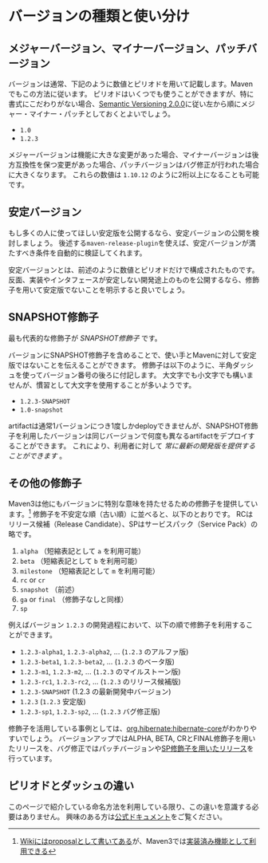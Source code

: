 # バージョンの種類と使い分け

## メジャーバージョン、マイナーバージョン、パッチバージョン

バージョンは通常、下記のように数値とピリオドを用いて記載します。Mavenでもこの方法に従います。
ピリオドはいくつでも使うことができますが、特に書式にこだわりがない場合、[Semantic Versioning 2.0.0](http://semver.org/)に従い左から順にメジャー・マイナー・パッチとしておくとよいでしょう。

* `1.0`
* `1.2.3`

メジャーバージョンは機能に大きな変更があった場合、マイナーバージョンは後方互換性を保つ変更があった場合、パッチバージョンはバグ修正が行われた場合に大きくなります。
これらの数値は `1.10.12` のように2桁以上になることも可能です。

## 安定バージョン

もし多くの人に使ってほしい安定版を公開するなら、安定バージョンの公開を検討しましょう。
後述する`maven-release-plugin`を使えば、安定バージョンが満たすべき条件を自動的に検証してくれます。

安定バージョンとは、前述のように数値とピリオドだけで構成されたものです。
反面、実装やインタフェースが安定しない開発途上のものを公開するなら、修飾子を用いて安定版でないことを明示すると良いでしょう。

## SNAPSHOT修飾子

最も代表的な修飾子が *SNAPSHOT修飾子* です。

バージョンにSNAPSHOT修飾子を含めることで、使い手とMavenに対して安定版ではないことを伝えることができます。
修飾子は以下のように、半角ダッシュを使ってバージョン番号の後ろに付記します。
大文字でも小文字でも構いませんが、慣習として大文字を使用することが多いようです。

* `1.2.3-SNAPSHOT`
* `1.0-snapshot`

artifactは通常1バージョンにつき1度しかdeployできませんが、SNAPSHOT修飾子を利用したバージョンは同じバージョンで何度も異なるartifactをデプロイすることができます。
これにより、利用者に対して *常に最新の開発版を提供することができます* 。

## その他の修飾子

Maven3は他にもバージョンに特別な意味を持たせるための修飾子を提供しています。[^1]
修飾子を不安定な順（古い順）に並べると、以下のとおりです。
RCはリリース候補（Release Candidate）、SPはサービスパック（Service Pack）の略です。

1. `alpha` （短縮表記として `a` を利用可能）
2. `beta` （短縮表記として `b` を利用可能）
3. `milestone` （短縮表記として `m` を利用可能）
4. `rc` or `cr`
5. `snapshot` （前述）
6. `ga` or `final` （修飾子なしと同様）
7. `sp`

例えばバージョン `1.2.3` の開発過程において、以下の順で修飾子を利用することができます。

* `1.2.3-alpha1`, `1.2.3-alpha2`, ... (`1.2.3` のアルファ版)
* `1.2.3-beta1`, `1.2.3-beta2`, ... (`1.2.3` のベータ版)
* `1.2.3-m1`, `1.2.3-m2`, ... (`1.2.3` のマイルストーン版)
* `1.2.3-rc1`, `1.2.3-rc2`, ... (`1.2.3` のリリース候補版)
* `1.2.3-SNAPSHOT` (1.2.3 の最新開発中バージョン)
* `1.2.3` (`1.2.3` 安定版)
* `1.2.3-sp1`, `1.2.3-sp2`, ... (`1.2.3` バグ修正版)

修飾子を活用している事例としては、[org.hibernate:hibernate-core](http://mvnrepository.com/artifact/org.hibernate/hibernate-core)がわかりやすいでしょう。
バージョンアップではALPHA, BETA, CRとFINAL修飾子を用いたリリースを、バグ修正ではパッチバージョンや[SP修飾子を用いたリリース](http://planet.jboss.org/post/hibernate_orm_4_2_7_sp1_released)を行っています。

## ピリオドとダッシュの違い

このページで紹介している命名方法を利用している限り、この違いを意識する必要はありません。
興味のある方は[公式ドキュメント](https://cwiki.apache.org/confluence/display/MAVENOLD/Versioning)をご覧ください。


[^1]: [Wikiにはproposalとして書いてある](https://cwiki.apache.org/confluence/display/MAVENOLD/Versioning)が、Maven3では[実装済み機能として利用できる](https://github.com/apache/maven/blob/master/maven-artifact/src/main/java/org/apache/maven/artifact/versioning/ComparableVersion.java)
